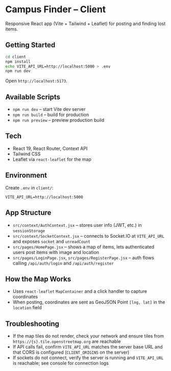 # Campus Finder – Client

Responsive React app (Vite + Tailwind + Leaflet) for posting and finding lost items.

## Getting Started
```bash
cd client
npm install
echo VITE_API_URL=http://localhost:5000 > .env
npm run dev
```

Open `http://localhost:5173`.

## Available Scripts
- `npm run dev` – start Vite dev server
- `npm run build` – build for production
- `npm run preview` – preview production build

## Tech
- React 19, React Router, Context API
- Tailwind CSS
- Leaflet via `react-leaflet` for the map

## Environment
Create `.env` in `client/`:
```
VITE_API_URL=http://localhost:5000
```

## App Structure
- `src/context/AuthContext.jsx` – stores user info (JWT, etc.) in `sessionStorage`
- `src/context/SocketContext.jsx` – connects to Socket.IO at `VITE_API_URL` and exposes `socket` and `unreadCount`
- `src/pages/HomePage.jsx` – shows a map of items, lets authenticated users post items with image and location
- `src/pages/LoginPage.jsx`, `src/pages/RegisterPage.jsx` – auth flows calling `/api/auth/login` and `/api/auth/register`

## How the Map Works
- Uses `react-leaflet` `MapContainer` and a click handler to capture coordinates
- When posting, coordinates are sent as GeoJSON Point `[lng, lat]` in the `location` field

## Troubleshooting
- If the map tiles do not render, check your network and ensure tiles from `https://{s}.tile.openstreetmap.org` are reachable
- If API calls fail, confirm `VITE_API_URL` matches the server base URL and that CORS is configured (`CLIENT_ORIGINS` on the server)
- If sockets do not connect, verify the server is running and `VITE_API_URL` is reachable; see console for connection logs
